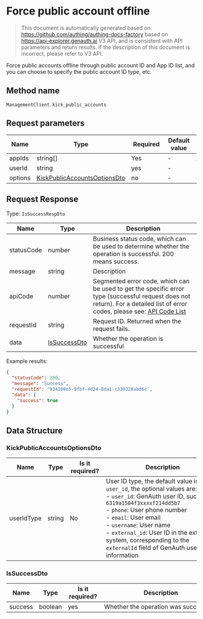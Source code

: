 # Force public account offline

<!--
Warning ⚠️:
Do not modify this document directly,
https://github.com/Authing/authing-docs-factory
Use this project to generate
-->

<LastUpdated />

> This document is automatically generated based on https://github.com/authing/authing-docs-factory based on https://api-explorer.genauth.ai V3 API, and is consistent with API parameters and return results. If the description of this document is incorrect, please refer to V3 API.

Force public accounts offline through public account ID and App ID list, and you can choose to specify the public account ID type, etc.

## Method name

`ManagementClient.kick_public_accounts`

## Request parameters

| Name    | Type                                                                     | <div style="width:80px">Required</div> | <div style="width:60px">Default value</div> | <div style="width:300px">Description</div> | <div style="width:200px">Sample value</div> |
| ------- | ------------------------------------------------------------------------ | -------------------------------------- | ------------------------------------------- | ------------------------------------------ | ------------------------------------------- |
| appIds  | string[]                                                                 | Yes                                    | -                                           | APP ID list Array length limit: 50.        | `["62188e71cxxxx3075289c580"]`              |
| userId  | string                                                                   | yes                                    | -                                           | public account ID                          |                                             |
| options | <a href="#KickPublicAccountsOptionsDto">KickPublicAccountsOptionsDto</a> | no                                     | -                                           | optional parameter                         | `{"userIdType":"user_id"}`                  |

## Request Response

Type: `IsSuccessRespDto`

| Name       | Type                                     | Description                                                                                                                                                                                                                                                                                                                                         |
| ---------- | ---------------------------------------- | --------------------------------------------------------------------------------------------------------------------------------------------------------------------------------------------------------------------------------------------------------------------------------------------------------------------------------------------------- |
| statusCode | number                                   | Business status code, which can be used to determine whether the operation is successful. 200 means success.                                                                                                                                                                                                                                        |
| message    | string                                   | Description                                                                                                                                                                                                                                                                                                                                         |
| apiCode    | number                                   | Segmented error code, which can be used to get the specific error type (successful request does not return). For a detailed list of error codes, please see: [API Code List](https://api-explorer.genauth.ai/?tag=group/%E5%BC%80%E5%8F%91%E5%87%86%E5%A4%87#tag/%E5%BC%80%E5%8F%91%E5%87%86%E5%A4%87/%E9%94%99%E8%AF%AF%E5%A4%84%E7%90%86/apiCode) |
| requestId  | string                                   | Request ID. Returned when the request fails.                                                                                                                                                                                                                                                                                                        |
| data       | <a href="#IsSuccessDto">IsSuccessDto</a> | Whether the operation is successful                                                                                                                                                                                                                                                                                                                 |

Example results:

```json
{
  "statusCode": 200,
  "message": "Success",
  "requestId": "934108e5-9fbf-4d24-8da1-c330328abd6c",
  "data": {
    "success": true
  }
}
```

## Data Structure

### <a id="KickPublicAccountsOptionsDto"></a> KickPublicAccountsOptionsDto

| Name       | Type   | <div style="width:80px">Is it required?</div> | <div style="width:300px">Description</div>                                                                                                                                                                                                                                                                                                                   | <div style="width:200px">Sample value</div> |
| ---------- | ------ | --------------------------------------------- | ------------------------------------------------------------------------------------------------------------------------------------------------------------------------------------------------------------------------------------------------------------------------------------------------------------------------------------------------------------ | ------------------------------------------- |
| userIdType | string | No                                            | User ID type, the default value is `user_id`, the optional values ​​are:<br>- `user_id`: GenAuth user ID, such as `6319a1504f3xxxxf214dd5b7`<br>- `phone`: User phone number<br>- `email`: User email<br>- `username`: User name<br>- `external_id`: User ID in the external system, corresponding to the `externalId` field of GenAuth user information<br> | user_id                                     |

### <a id="IsSuccessDto"></a> IsSuccessDto

| Name    | Type    | <div style="width:80px">Is it required?</div> | <div style="width:300px">Description</div> | <div style="width:200px">Sample value</div> |
| ------- | ------- | --------------------------------------------- | ------------------------------------------ | ------------------------------------------- |
| success | boolean | yes                                           | Whether the operation was successful       | `true`                                      |
